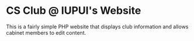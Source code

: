 # CS Club @ IUPUI's Website
This is a fairly simple PHP website that displays club information and allows
cabinet members to edit content.
